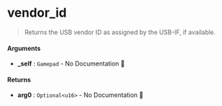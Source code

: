 # vendor\_id

>  Returns the USB vendor ID as assigned by the USB-IF, if available.

#### Arguments

- **\_self** : `Gamepad` \- No Documentation 🚧

#### Returns

- **arg0** : `Optional<u16>` \- No Documentation 🚧